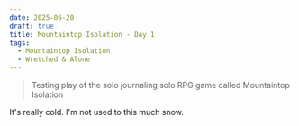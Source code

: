 ```yaml
---
date: 2025-06-20
draft: true
title: Mountaintop Isolation - Day 1
tags:
  - Mountaintop Isolation
  - Wretched & Alone
---
```

> Testing play of the solo journaling solo RPG game called Mountaintop Isolation

It's really cold. I'm not used to this much snow.